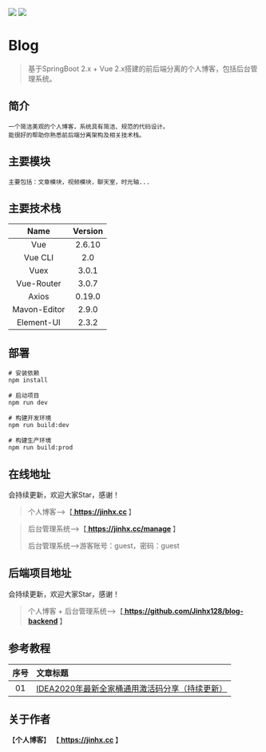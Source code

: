 [![](https://img.shields.io/badge/个人博客-在线地址-green.svg)](https://jinhx.cc)
[![](https://img.shields.io/badge/后台管理系统-在线地址-blue.svg)](https://jinhx.cc/manage)

# Blog

> 基于SpringBoot 2.x + Vue 2.x搭建的前后端分离的个人博客，包括后台管理系统。

## 简介

```
一个简洁美观的个人博客，系统具有简洁、规范的代码设计。
能很好的帮助你熟悉前后端分离架构及相关技术栈。
```

## 主要模块

```
主要包括：文章模块，视频模块，聊天室，时光轴...
```

## 主要技术栈

|     Name     | Version |
| :----------: | :-----: |
|     Vue      |  2.6.10  |
|   Vue CLI    |   2.0   |
|     Vuex     |  3.0.1  |
|  Vue-Router  |  3.0.7  |
|    Axios     | 0.19.0  |
| Mavon-Editor |  2.9.0  |
|  Element-UI  |  2.3.2  |

## 部署

```
# 安装依赖
npm install

# 启动项目
npm run dev

# 构建开发环境
npm run build:dev

# 构建生产环境
npm run build:prod
```

## 在线地址

会持续更新，欢迎大家Star，感谢！

> 个人博客-->【<b><a href="https://jinhx.cc"> https://jinhx.cc </a ></b>】

> 后台管理系统-->【<b><a href="https://jinhx.cc/manage"> https://jinhx.cc/manage </a ></b>】
>
> 后台管理系统-->游客账号：guest，密码：guest

## 后端项目地址

会持续更新，欢迎大家Star，感谢！

> 个人博客 + 后台管理系统-->【<b><a href="https://github.com/Jinhx128/blog-backend"> https://github.com/Jinhx128/blog-backend </a></b>】

## 参考教程

|序号|文章标题|
|:---:|:---|
|01|[IDEA2020年最新全家桶通用激活码分享（持续更新）](https://jinhx.cc/article/37)|

## 关于作者

【<b>个人博客</b>】    【<b><a href="https://jinhx.cc"> https://jinhx.cc </a ></b>】
